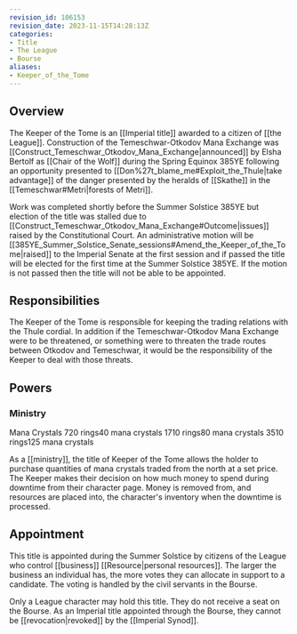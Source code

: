```yaml
---
revision_id: 106153
revision_date: 2023-11-15T14:28:13Z
categories:
- Title
- The League
- Bourse
aliases:
- Keeper_of_the_Tome
---
```


## Overview
The Keeper of the Tome is an [[Imperial title]] awarded to a citizen of [[the League]]. Construction of the Temeschwar-Otkodov Mana Exchange was [[Construct_Temeschwar_Otkodov_Mana_Exchange|announced]] by Elsha Bertolf as [[Chair of the Wolf]] during the Spring Equinox 385YE following an opportunity presented to [[Don%27t_blame_me#Exploit_the_Thule|take advantage]] of the danger presented by the heralds of [[Skathe]] in the [[Temeschwar#Metri|forests of Metri]].

Work was completed shortly before the Summer Solstice 385YE but election of the title was stalled due to [[Construct_Temeschwar_Otkodov_Mana_Exchange#Outcome|issues]] raised by the Constitutional Court. An administrative motion will be [[385YE_Summer_Solstice_Senate_sessions#Amend_the_Keeper_of_the_Tome|raised]] to the Imperial Senate at the first session and if passed the title will be elected for the first time at the Summer Solstice 385YE. If the motion is not passed then the title will not be able to be appointed.

## Responsibilities
The Keeper of the Tome is responsible for keeping the trading relations with the Thule cordial. In addition if the Temeschwar-Otkodov Mana Exchange were to be threatened, or something were to threaten the trade routes between Otkodov and Temeschwar, it would be the responsibility of the Keeper to deal with those threats.

## Powers
### Ministry

Mana Crystals
720 rings40 mana crystals
1710 rings80 mana crystals 
3510 rings125 mana crystals 

As a [[ministry]], the title of Keeper of the Tome allows the holder to purchase quantities of mana crystals traded from the north at a set price. The Keeper makes their decision on how much money to spend during downtime from their character page. Money is removed from, and resources are placed into, the character's inventory when the downtime is processed.

## Appointment
This title is appointed during the Summer Solstice by citizens of the League who control [[business]] [[Resource|personal resources]]. The larger the business an individual has, the more votes they can allocate in support to a candidate. The voting is handled by the civil servants in the Bourse. 

Only a League character may hold this title. They do not receive a seat on the Bourse. As an Imperial title appointed through the Bourse, they cannot be [[revocation|revoked]] by the [[Imperial Synod]].





